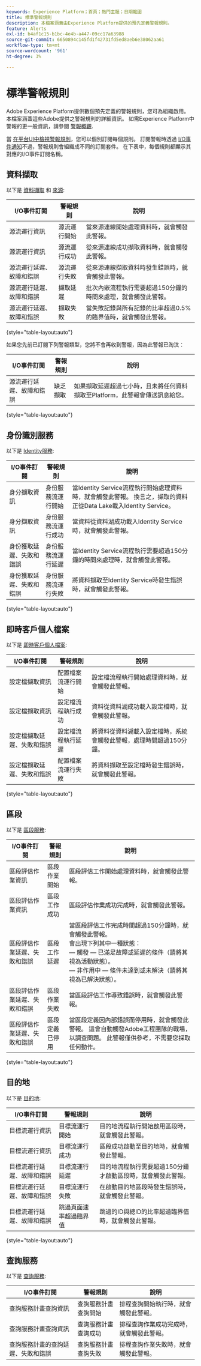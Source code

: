 ```yaml
---
keywords: Experience Platform；首頁；熱門主題；日期範圍
title: 標準警報規則
description: 本檔案涵蓋由Experience Platform提供的預先定義警報規則。
feature: Alerts
exl-id: b4af1c15-b1bc-4e4b-a447-09cc17a63988
source-git-commit: 6650894c145fd1f42731fd5ed8aeb6e38062aa61
workflow-type: tm+mt
source-wordcount: '961'
ht-degree: 3%

---
```


# 標準警報規則

Adobe Experience Platform提供數個預先定義的警報規則，您可為組織啟用。 本檔案涵蓋這些Adobe提供之警報規則的詳細資訊。 如需Experience Platform中警報的更一般資訊，請參閱 [警報概觀](./overview.md).

當 [在平台UI中檢視警報規則](./ui.md)，您可以個別訂閱每個規則。 訂閱警報時透過 [I/O事件通知](./subscribe.md)不過，警報規則會組織成不同的訂閱套件。 在下表中，每個規則都顯示其對應的I/O事件訂閱名稱。

## 資料擷取

以下是 [資料擷取](../../ingestion/home.md) 和  [來源](../../sources/home.md):

| I/O事件訂閱 | 警報規則 | 說明 |
| --- | --- | --- |
| 源流運行資訊 | 源流運行開始 | 當來源連線開始處理資料時，就會觸發此警報。 |
| 源流運行資訊 | 源流運行成功 | 從來源連線成功擷取資料時，就會觸發此警報。 |
| 源流運行延遲、故障和錯誤 | 源流運行失敗 | 從來源連線擷取資料時發生錯誤時，就會觸發此警報。 |
| 源流運行延遲、故障和錯誤 | 擷取延遲 | 批次內嵌流程執行需要超過150分鐘的時間來處理，就會觸發此警報。 |
| 源流運行延遲、故障和錯誤 | 擷取失敗 | 當失敗記錄與所有記錄的比率超過0.5%的臨界值時，就會觸發此警報。 |

{style=&quot;table-layout:auto&quot;}

如果您先前已訂閱下列警報類型，您將不會再收到警報，因為此警報已淘汰：

| I/O事件訂閱 | 警報規則 | 說明 |
| --- | --- | --- |
| 源流運行延遲、故障和錯誤 | 缺乏擷取 | 如果擷取延遲超過七小時，且未將任何資料擷取至Platform，此警報會傳送訊息給您。 |

{style=&quot;table-layout:auto&quot;}

## 身份識別服務

以下是 [Identity服務](../../identity-service/home.md):

| I/O事件訂閱 | 警報規則 | 說明 |
| --- | --- | --- |
| 身分擷取資訊 | 身份服務流運行開始 | 當Identity Service流程執行開始處理資料時，就會觸發此警報。 換言之，擷取的資料正從Data Lake載入Identity Service。 |
| 身分擷取資訊 | 身份服務流運行成功 | 當資料從資料湖成功載入Identity Service時，就會觸發此警報。 |
| 身份獲取延遲、失敗和錯誤 | 身份服務流運行延遲 | 當Identity Service流程執行需要超過150分鐘的時間來處理時，就會觸發此警報。 |
| 身份獲取延遲、失敗和錯誤 | 身份服務流運行失敗 | 將資料擷取至Identity Service時發生錯誤時，就會觸發此警報。 |

{style=&quot;table-layout:auto&quot;}

## 即時客戶個人檔案

以下是 [即時客戶個人檔案](../../profile/home.md):

| I/O事件訂閱 | 警報規則 | 說明 |
| --- | --- | --- |
| 設定檔擷取資訊 | 配置檔案流運行開始 | 設定檔流程執行開始處理資料時，就會觸發此警報。 |
| 設定檔擷取資訊 | 設定檔流程執行成功 | 資料從資料湖成功載入設定檔時，就會觸發此警報。 |
| 設定檔擷取延遲、失敗和錯誤 | 設定檔流程執行延遲 | 將資料從資料湖載入設定檔時，系統會觸發此警報，處理時間超過150分鐘。 |
| 設定檔擷取延遲、失敗和錯誤 | 配置檔案流運行失敗 | 將資料擷取至設定檔時發生錯誤時，就會觸發此警報。 |

{style=&quot;table-layout:auto&quot;}

## 區段

以下是 [區段服務](../../segmentation/home.md):

| I/O事件訂閱 | 警報規則 | 說明 |
| --- | --- | --- |
| 區段評估作業資訊 | 區段作業開始 | 區段評估工作開始處理資料時，就會觸發此警報。 |
| 區段評估作業資訊 | 區段工作成功 | 區段評估作業成功完成時，就會觸發此警報。 |
| 區段評估作業延遲、失敗和錯誤 | 區段工作延遲 | 當區段評估工作完成時間超過150分鐘時，就會觸發此警報。 <br> 會出現下列其中一種狀態： <br> — 觸發 — 已滿足故障或延遲的條件（請將其視為活動狀態）。 <br> — 非作用中 — 條件未達到或未解決（請將其視為已解決狀態）。 |
| 區段評估作業延遲、失敗和錯誤 | 區段作業失敗 | 當區段評估工作導致錯誤時，就會觸發此警報。 |
| 區段評估作業延遲、失敗和錯誤 | 區段定義已停用 | 當區段定義因內部錯誤而停用時，就會觸發此警報。 這會自動觸發Adobe工程團隊的戰場，以調查問題。 此警報僅供參考，不需要您採取任何動作。 |

{style=&quot;table-layout:auto&quot;}

## 目的地

以下是 [目的地](../../destinations/home.md):

| I/O事件訂閱 | 警報規則 | 說明 |
| --- | --- | --- |
| 目標流運行資訊 | 目標流運行開始 | 目的地流程執行開始啟用區段時，就會觸發此警報。 |
| 目標流運行資訊 | 目標流運行成功 | 區段成功啟動至目的地時，就會觸發此警報。 |
| 目標流運行延遲、故障和錯誤 | 目標流運行延遲 | 目的地流程執行需要超過150分鐘才啟動區段時，就會觸發此警報。 |
| 目標流運行延遲、故障和錯誤 | 目標流運行失敗 | 在啟動目的地區段時發生錯誤時，就會觸發此警報。 |
| 目標流運行延遲、故障和錯誤 | 跳過頁面速率超過臨界值 | 跳過的ID與總ID的比率超過臨界值時，就會觸發此警報。 |

{style=&quot;table-layout:auto&quot;}

## 查詢服務

以下是 [查詢服務](../../query-service/home.md):

| I/O事件訂閱 | 警報規則 | 說明 |
| --- | --- | --- |
| 查詢服務計畫查詢資訊 | 查詢服務計畫查詢開始 | 排程查詢開始執行時，就會觸發此警報。 |
| 查詢服務計畫查詢資訊 | 查詢服務計畫查詢成功 | 排程查詢作業成功完成時，就會觸發此警報。 |
| 查詢服務計畫的查詢延遲、失敗和錯誤 | 查詢服務計畫查詢失敗 | 排程查詢作業失敗時，就會觸發此警報。 |

<!-- (Definitions to be added once available)
| Segment Job Delay | This alert triggers when a segment job takes longer than 150 minutes to complete. | N/A | 30 seconds | 3 hours |
| No Ingestion Activity in Past 24 Hours | This alert triggers when no new data has been ingested in the last 24-hour period. | N/A | 1 day | 1 day |
| Ingestion Error Rate Exceeded | This alert triggers when the error rate for data ingestion exceeds the allotted threshold. | 20% | 30 seconds | 30 seconds |
| Entitlement Threshold Exceeded | This alert triggers when the number of created profiles exceeds 80% of your organization's entitlement. | 30 seconds | N/A |
| SFTP source has not ingested data | This alert triggers when an [SFTP source](../../sources/connectors/cloud-storage/sftp.md) has not ingested any data within a certain time period. | 1 day | 1 day |
| Feed Message | This alert when an identity sharing feed message has been sent to a user using [Segment Match](../../segmentation/ui/segment-match.md). | N/A | N/A |
| Feed Access Revoked | This alert triggers when another Platform user revokes access to an identity sharing feed using [Segment Match](../../segmentation/ui/segment-match.md). | N/A | N/A |
| Feed Modified | This alert triggers when an identity sharing feed is modified by a user using [Segment Match](../../segmentation/ui/segment-match.md). | N/A | N/A |
| Feed Shared | This alert triggers when a user shares a new feed in [Segment Match](../../segmentation/ui/segment-match.md). | N/A | N/A |
| Link Request | This alert triggers when a user requests to connect for partner sharing. | N/A | N/A |
| Link Action | This alert triggers when a user accepts a request to connect for partner sharing. | N/A | N/A |
-->
